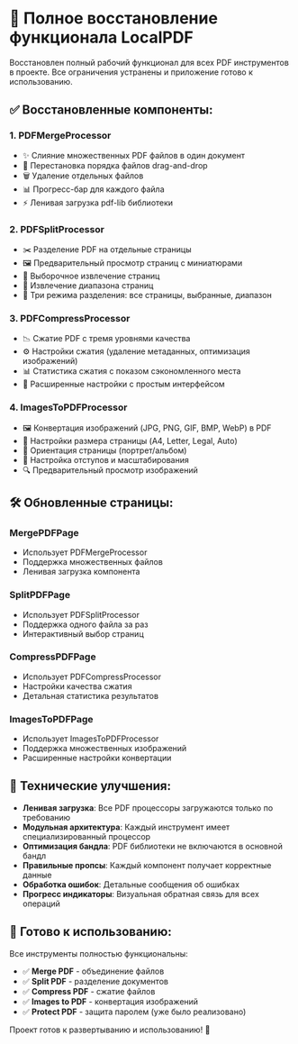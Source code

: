 # 🎉 Полное восстановление функционала LocalPDF

Восстановлен полный рабочий функционал для всех PDF инструментов в проекте. Все ограничения устранены и приложение готово к использованию.

## ✅ Восстановленные компоненты:

### 1. **PDFMergeProcessor** 
- ✨ Слияние множественных PDF файлов в один документ
- 🔄 Перестановка порядка файлов drag-and-drop
- 🗑️ Удаление отдельных файлов
- 📊 Прогресс-бар для каждого файла
- ⚡ Ленивая загрузка pdf-lib библиотеки

### 2. **PDFSplitProcessor**
- ✂️ Разделение PDF на отдельные страницы
- 🖼️ Предварительный просмотр страниц с миниатюрами
- 🎯 Выборочное извлечение страниц
- 📄 Извлечение диапазона страниц
- 🔧 Три режима разделения: все страницы, выбранные, диапазон

### 3. **PDFCompressProcessor**
- 📉 Сжатие PDF с тремя уровнями качества
- ⚙️ Настройки сжатия (удаление метаданных, оптимизация изображений)
- 📊 Статистика сжатия с показом сэкономленного места
- 🔧 Расширенные настройки с простым интерфейсом

### 4. **ImagesToPDFProcessor**
- 🖼️ Конвертация изображений (JPG, PNG, GIF, BMP, WebP) в PDF
- 📐 Настройки размера страницы (A4, Letter, Legal, Auto)
- 🔄 Ориентация страницы (портрет/альбом)
- 📏 Настройка отступов и масштабирования
- 🔍 Предварительный просмотр изображений

## 🛠️ Обновленные страницы:

### **MergePDFPage**
- Использует PDFMergeProcessor
- Поддержка множественных файлов
- Ленивая загрузка компонента

### **SplitPDFPage** 
- Использует PDFSplitProcessor
- Поддержка одного файла за раз
- Интерактивный выбор страниц

### **CompressPDFPage**
- Использует PDFCompressProcessor  
- Настройки качества сжатия
- Детальная статистика результатов

### **ImagesToPDFPage**
- Использует ImagesToPDFProcessor
- Поддержка множественных изображений
- Расширенные настройки конвертации

## 🔧 Технические улучшения:

- **Ленивая загрузка**: Все PDF процессоры загружаются только по требованию
- **Модульная архитектура**: Каждый инструмент имеет специализированный процессор
- **Оптимизация бандла**: PDF библиотеки не включаются в основной бандл
- **Правильные пропсы**: Каждый компонент получает корректные данные
- **Обработка ошибок**: Детальные сообщения об ошибках
- **Прогресс индикаторы**: Визуальная обратная связь для всех операций

## 🚀 Готово к использованию:

Все инструменты полностью функциональны:
- ✅ **Merge PDF** - объединение файлов
- ✅ **Split PDF** - разделение документов  
- ✅ **Compress PDF** - сжатие файлов
- ✅ **Images to PDF** - конвертация изображений
- ✅ **Protect PDF** - защита паролем (уже было реализовано)

Проект готов к развертыванию и использованию! 🎉